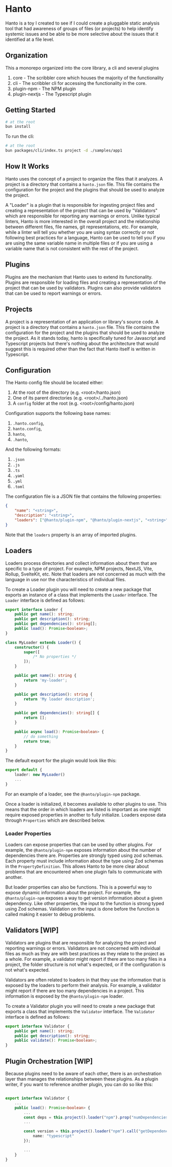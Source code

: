 # Hanto

Hanto is a toy I created to see if I could create a pluggable static analysis tool that had awareness of groups of files (or projects) to help identify systemic issues and be able to be more selective about the issues that it identified at a file level.

## Organization

This a monorepo organized into the core library, a cli and several plugins

1. core - The scribbler core which houses the majority of the functionality
2. cli - The scribbler cli for accessing the functionality in the core.
3. plugin-npm - The NPM plugin
4. plugin-nextjs - The Typescript plugin

## Getting Started

```bash
# at the root
bun install
```

To run the cli:

```bash
# at the root
bun packages/cli/index.ts project -d ./samples/app1
```

## How It Works

Hanto uses the concept of a project to organize the files that it analyzes. A project is a directory that contains a `hanto.json` file. This file contains the configuration for the project and the plugins that should be used to analyze the project.

A "Loader" is a plugin that is responsible for ingesting project files and creating a representation of the project that can be used by "Validators" which are responsible for reporting any warnings or errors. Unlike typical linters, Hanto is more interested in the overall project and the relationship between different files, file names, git representations, etc. For example, while a linter will tell you whether you are using syntax correctly or not following best practices for a language, Hanto can be used to tell you if you are using the same variable name in multiple files or if you are using a variable name that is not consistent with the rest of the project.

## Plugins

Plugins are the mechanism that Hanto uses to extend its functionality. Plugins are responsible for loading files and creating a representation of the project that can be used by validators. Plugins can also provide validators that can be used to report warnings or errors.

## Projects

A project is a representation of an application or library's source code. A project is a directory that contains a `hanto.json` file. This file contains the configuration for the project and the plugins that should be used to analyze the project. As it stands today, hanto is specifically tuned for Javascript and Typescript projects but there's nothing about the architecture that would suggest this is required other than the fact that Hanto itself is written in Typescript.

## Configuration

The Hanto config file should be located either:

1. At the root of the directory (e.g. \<root\>/hanto.json)
2. One of its parent directories (e.g. \<root\>/../hanto.json)
3. A `config` folder at the root (e.g. \<root\>/config/hanto.json)

Configuration supports the following base names:

1. `.hanto.config`,
2. `hanto.config`,
3. `hanto`,
4. `.hanto`,

And the following formats:

1. `.json`
2. `.js`
3. `.ts`
4. `.yaml`
5. `.yml`
6. `.toml`

The configuration file is a JSON file that contains the following properties:

```json
{
    "name": "<string>",
    "description": "<string>",
    "loaders": ["@hanto/plugin-npm", "@hanto/plugin-nextjs", "<string>"]
}
```

Note that the `loaders` property is an array of imported plugins.

## Loaders

Loaders process directories and collect information about them that are specific to a type of project. For example, NPM projects, NextJS, Vite, Rollup, SvelteKit, etc. Note that loaders are not concerned as much with the language in use nor the characteristics of individual files.

To create a Loader plugin you will need to create a new package that exports an instance of a class that implements the `Loader` interface. The `Loader` interface is defined as follows:

```typescript
export interface Loader {
    public get name(): string;
    public get description(): string;
    public get dependencies(): string[];
    public load(): Promise<boolean>;
}
```

```typescript
class MyLoader extends Loader() {
    constructor() {
        super([
            /* No properties */
        ]);
    }

    public get name(): string {
        return 'my-loader';
    }

    public get description(): string {
        return 'My loader description';
    }

    public get dependencies(): string[] {
        return [];
    }

    public async load(): Promise<boolean> {
        // do something
        return true;
    }
}
```

The default export for the plugin would look like this:

```typescript
export default {
    loader: new MyLoader()
    ...
}
```

For an example of a loader, see the `@hanto/plugin-npm` package.

Once a loader is initialized, it becomes available to other plugins to use. This means that the order in which loaders are listed is important as one might require exposed properties in another to fully initialize. Loaders expose data through `Properties` which are described below.

### Loader Properties

Loaders can expose properties that can be used by other plugins. For example, the `@hanto/plugin-npm` exposes information about the number of dependencies there are. Properties are strongly typed using zod schemas. Each property must include information about the type using Zod schemas in the `PropertyDefinition`. This allows Hanto to be more clear about problems that are encountered when one plugin fails to communicate with another.

But loader properties can also be functions. This is a powerful way to expose dynamic information about the project. For example, the `@hanto/plugin-npm` exposes a way to get version information about a given dependency. Like other properties, the input to the function is strong typed using Zod schemas. Validation on the input is done before the function is called making it easier to debug problems.

## Validators [WIP]

Validators are plugins that are responsible for analyzing the project and reporting warnings or errors. Validators are not concerned with individual files as much as they are with best practices as they relate to the project as a whole. For example, a validator might report if there are too many files in a project, the folder structure is not what's expected, or if the configuration is not what's expected.

Validators are often related to loaders in that they use the information that is exposed by the loaders to perform their analysis. For example, a validator might report if there are too many dependencies in a project. This information is exposed by the `@hanto/plugin-npm` loader.

To create a Validator plugin you will need to create a new package that exports a class that implements the `Validator` interface. The `Validator` interface is defined as follows:

```typescript
export interface Validator {
    public get name(): string;
    public get description(): string;
    public validate(): Promise<boolean>;
}
```

## Plugin Orchestration [WIP]

Because plugins need to be aware of each other, there is an orchestration layer than manages the relationships between these plugins. As a plugin writer, if you want to reference another plugin, you can do so like this:

```typescript

export interface Validator {
    ...
    public load(): Promise<boolean> {
        ...
        const deps = this.project().loader("npm").prop("numDependencies");
        ...

        const version = this.project().loader("npm").call("getDependencyVersion", {
            name: "typescript"
        });

        ...
    }
}
```
